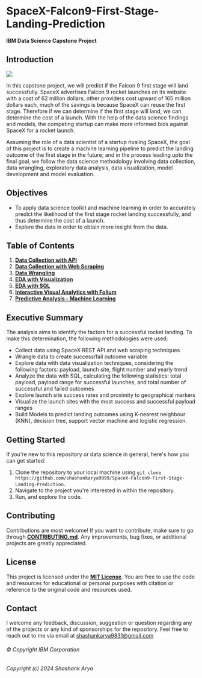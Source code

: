 # SpaceX-Falcon9-First-Stage-Landing-Prediction

**IBM Data Science Capstone Project**

## Introduction

![](https://cf-courses-data.s3.us.cloud-object-storage.appdomain.cloud/IBMDeveloperSkillsNetwork-DS0701EN-SkillsNetwork/lab_v2/images/landing_1.gif)

In this capstone project, we will predict if the Falcon 9 first stage will land successfully. SpaceX advertises Falcon 9 rocket launches on its website with a cost of 62 million dollars; other providers cost upward of 165 million dollars each, much of the savings is because SpaceX can reuse the first stage. Therefore if we can determine if the first stage will land, we can determine the cost of a launch. With the help of the data science findings and models, the competing startup can make more informed bids against SpaceX for a rocket launch.

Assuming the role of a data scientist of a startup rivaling SpaceX, the goal of this project is to create a machine learning pipeline to predict the landing outcome of the first stage in the future; and in the process leading upto the final goal, we follow the data science methodology involving data collection, data wrangling, exploratory data analysis, data visualization, model development and model evaluation.

## Objectives
- To apply data science toolkit and machine learning in order to accurately predict the likelihood of the first stage rocket landing successfully, and thus determine the cost of a launch.
- Explore the data in order to obtain more insight from the data.

## Table of Contents
1) [**Data Collection with API**](https://github.com/shashankarya9999/SpaceX-Falcon9-First-Stage-Landing-Prediction/blob/main/02-Data-Collection/DataCollection_API.ipynb)
2) [**Data Collection with Web Scraping**](https://github.com/shashankarya9999/SpaceX-Falcon9-First-Stage-Landing-Prediction/blob/main/02-Data-Collection/DataCollection_WebScraping.ipynb)
3) [**Data Wrangling**](https://github.com/shashankarya9999/SpaceX-Falcon9-First-Stage-Landing-Prediction/blob/main/03-Data-Wrangling/DataWrangling.ipynb)
4) [**EDA with Visualization**](https://github.com/shashankarya9999/SpaceX-Falcon9-First-Stage-Landing-Prediction/blob/main/04-Exploratory-Data-Analysis/EDA_DataVisualization.ipynb)
5) [**EDA with SQL**](https://github.com/shashankarya9999/SpaceX-Falcon9-First-Stage-Landing-Prediction/blob/main/04-Exploratory-Data-Analysis/EDA_SQL.ipynb)
6) [**Interactive Visual Analytics with Folium**](https://github.com/shashankarya9999/SpaceX-Falcon9-First-Stage-Landing-Prediction/blob/main/05-Interactive-Data-Analytics/InteractiveDataAnalytics_Folium.ipynb)
7) [**Predictive Analysis - Machine Learning**](https://github.com/shashankarya9999/SpaceX-Falcon9-First-Stage-Landing-Prediction/blob/main/06-Predictive-Analysis/PredictiveAnalysis_MachineLearning.ipynb)

## Executive Summary
The analysis aims to identify the factors for a successful rocket landing. To make this determination, the following methodologies were used:
- Collect data using SpaceX REST API and web scraping techniques
- Wrangle data to create success/fail outcome variable
- Explore data with data visualization techniques, considering the following factors: payload, launch site, flight number and yearly trend
- Analyze the data with SQL, calculating the following statistics: total payload, payload range for successful launches, and total number of successful and failed outcomes
- Explore launch site success rates and proximity to geographical markers
- Visualize the launch sites with the most success and successful payload ranges
- Build Models to predict landing outcomes using K-nearest neighbour (KNN), decision tree, support vector machine and logistic regression.

## Getting Started
If you're new to this repository or data science in general, here's how you can get started:

1. Clone the repository to your local machine using `git clone https://github.com/shashankarya9999/SpaceX-Falcon9-First-Stage-Landing-Prediction`.
2. Navigate to the project you're interested in within the repository.
3. Run, and explore the code.

## Contributing
Contributions are most welcome! If you want to contribute, make sure to go through [**CONTRIBUTING.md**](https://github.com/shashankarya9999/SpaceX-Falcon9-First-Stage-Landing-Prediction/blob/main/CONTRIBUTING.md). Any improvements, bug fixes, or additional projects are greatly appreciated.

## License
This project is licensed under the [**MIT License**](https://github.com/shashankarya9999/SpaceX-Falcon9-First-Stage-Landing-Prediction/blob/main/LICENSE). You are free to use the code and resources for educational or personal purposes with citation or reference to the original code and resources used.

## Contact
I welcome any feedback, discussion, suggestion or question regarding any of the projects or any kind of sponsorships for the repository. Feel free to reach out to me via email at shashankarya9831@gmail.com

###### © Copyright IBM Corporation 
###### Copyright (c) 2024 Shashank Arya
